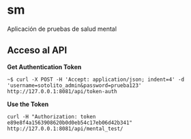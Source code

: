 # sm
Aplicación de pruebas de salud mental

## Acceso al API

**Get Authentication Token**
```
~$ curl -X POST -H 'Accept: application/json; indent=4' -d 'username=sotolito_admin&password=prueba123' http://127.0.0.1:8081/api/token-auth
```

**Use the Token**
```
curl -H "Authorization: token e89e8f4a1563908620b0d0eb54c17eb06d42b341" http://127.0.0.1:8081/api/mental_test/
```


